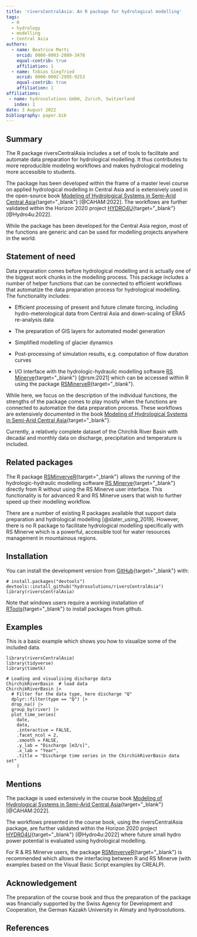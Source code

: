 ```yaml
---
title: 'riversCentralAsia: An R package for hydrological modelling'
tags:
  - R
  - hydrology
  - modelling
  - Central Asia
authors:
  - name: Beatrice Marti
    orcid: 0000-0003-2089-3478
    equal-contrib: true
    affiliation: 1
  - name: Tobias Siegfried
    ocrid: 0000-0002-2995-9253
    equal-contrib: true
    affiliation: 1
affiliations:
 - name: hydrosolutions GmbH, Zurich, Switzerland
   index: 1
date: 3 August 2022
bibliography: paper.bib
---
```


<!-- README.md is generated from README.Rmd. Please edit that file -->


## Summary

The R package riversCentralAsia includes a set of tools to facilitate and automate data preparation for hydrological modelling. It thus contributes to more reproducible modeling workflows and makes hydrological modeling more accessible to students.

The package has been developed within the frame of a master level course on applied hydrological modelling in Central Asia and is extensively used in the open-source book [Modeling of Hydrological Systems in Semi-Arid Central Asia](https://hydrosolutions.github.io/caham_book/){target="_blank"} [@CAHAM:2022]. The workflows are further validated within the Horizon 2020 project [HYDRO4U](https://hydro4u.eu/){target="_blank"} [@Hydro4u:2022].

While the package has been developed for the Central Asia region, most of the functions are generic and can be used for modelling projects anywhere in the world.

## Statement of need

Data preparation comes before hydrological modelling and is actually one of the biggest work chunks in the modelling process. This package includes a number of helper functions that can be connected to efficient workflows that automatize the data preparation process for hydrological modelling. The functionality includes:

- Efficient processing of present and future climate forcing, including hydro-meterological data from Central Asia and down-scaling of ERA5 re-analysis data

- The preparation of GIS layers for automated model generation

- Simplified modelling of glacier dynamics

- Post-processing of simulation results, e.g. computation of flow duration curves

- I/O interface with the hydrologic-hydraulic modelling software [RS Minerve](https://crealp.ch/rs-minerve/){target="_blank"} [@rsm:2021] which can be accessed within R using the package [RSMinerveR](https://github.com/hydrosolutions/RSMinerveR){target="_blank"}.

While here, we focus on the description of the individual functions, the strengths of the package comes to play mostly when the functions are connected to automatize the data preparation process. These workflows are extensively documented in the book [Modeling of Hydrological Systems in Semi-Arid Central Asia](https://hydrosolutions.github.io/caham_book/){target="_blank"}.


Currently, a relatively complete dataset of the Chirchik River Basin with decadal and monthly data on discharge, precipitation and temperature is included.


## Related packages
The R package [RSMinverveR](https://github.com/hydrosolutions/RSMinerveR){target="_blank"} allows the running of the hydrologic-hydraulic modelling software [RS Minerve](https://crealp.ch/rs-minerve/){target="_blank"} directly from R without using the RS Minerve user interface. This functionality is for advanced R and RS Minerve users that wish to further speed up their modelling workflow.

There are a number of existing R packages available that support data preparation and  hydrological modelling [@slater_using_2019]. However, there is no R package to facilitate hydrological modelling specifically with RS Minerve which is a powerful, accessible tool for water resources management in mountainous regions.  

## Installation

You can install the development version from [GitHub](https://github.com/){target="_blank"} with:

```{r, eval=FALSE}
# install.packages("devtools")
devtools::install_github("hydrosolutions/riversCentralAsia")
library(riversCentralAsia)
```

Note that windows users require a working installation of [RTools](https://cran.r-project.org/bin/windows/Rtools/){target="_blank"} to install packages from github.



## Examples

This is a basic example which shows you how to visualize some of the included data.


```{r example, echo=TRUE, eval=FALSE}
library(riversCentralAsia)
library(tidyverse)
library(timetk)

# Loading and visualising discharge data
ChirchikRiverBasin  # load data
ChirchikRiverBasin |>
  # Filter for the data type, here discharge "Q"
  dplyr::filter(type == "Q") |>
  drop_na() |>
  group_by(river) |>
  plot_time_series(
    date,
    data,
    .interactive = FALSE,
    .facet_ncol = 2,
    .smooth = FALSE,
    .y_lab = "Discharge [m3/s]",
    .x_lab = "Year",
    .title = "Discharge time series in the ChirchikRiverBasin data set"
    )
```

## Mentions
The package is used extensively in the course book [Modeling of Hydrological Systems in Semi-Arid Central Asia](https://hydrosolutions.github.io/caham_book/){target="_blank"} [@CAHAM:2022].

The workflows presented in the course book, using the riversCentralAsia package, are further validated within the Horizon 2020 project [HYDRO4U](https://hydro4u.eu/){target="_blank"} [@Hydro4u:2022] where future small hydro power potential is evaluated using hydrological modelling.

For R & RS Minerve users, the package [RSMinverveR](https://github.com/hydrosolutions/RSMinerveR){target="_blank"} is recommended which allows the interfacing between R and RS Minerve (with examples based on the Visual Basic Script examples by CREALP).

## Acknowledgement
The preparation of the course book and thus the preparation of the package was financially supported by the Swiss Agency for Development and Cooperation, the German Kazakh University in Almaty and hydrosolutions.


## References

